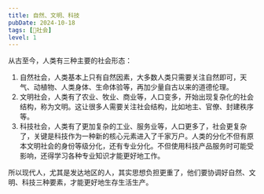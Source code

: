 ```yaml
---
title: 自然、文明、科技
pubDate: 2024-10-18
tags: [👫社会]
level: 1
---
```


从古至今，人类有三种主要的社会形态：

1. 自然社会，人类基本上只有自然因素，大多数人类只需要关注自然即可，天气、动植物、人类身体、生命体验等，再加少量自古以来的道德伦理。
2. 文明社会，人类有了农业、牧业、商业等，人口变多，开始出现复杂化的社会结构，称为文明。这让很多人需要关注社会结构，比如地主、官僚、封建秩序等。
3. 科技社会，人类有了更加复杂的工业、服务业等，人口更多了，社会更复杂了，关键是科技作为一种新的核心元素进入了千家万户。人类的分化不但有原本文明社会的身份等级分化，还有专业分化。不但使用科技产品服务时可能受影响，还得学习各种专业知识才能更好地工作。

所以现代人，尤其是发达地区的人，其实思想负担更重了，他们要协调好自然、文明、科技三种要素，才能更好地生存生活生产。
